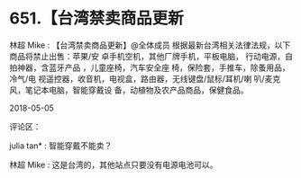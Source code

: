 # 651.【台湾禁卖商品更新

林超 Mike : 【台湾禁卖商品更新】@全体成员 根据最新台湾相关法律法规，以下商品将禁止出售：苹果/安 卓手机空机，其他厂牌手机，平板电脑， 行动电源，自拍神器，含蓝牙产品 ，儿童座椅，汽车安全座 椅，保险套，手推车，除蚤用品，冷气/电 视遥控器，收音机，电视盒，路由器，无线键盘/鼠标/耳机/喇 叭/麦克风，笔记本电脑，智能穿戴设 备，动植物及农产品商品，保健食品。

2018-05-05

评论区：

julia tan* : 智能穿戴不能卖？

林超 Mike : 这是台湾的，其他站点只要没有电源电池可以。